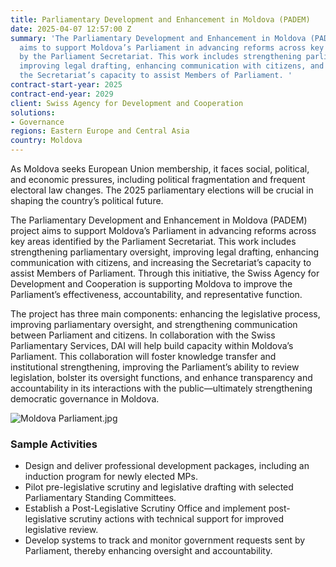 ```yaml
---
title: Parliamentary Development and Enhancement in Moldova (PADEM)
date: 2025-04-07 12:57:00 Z
summary: 'The Parliamentary Development and Enhancement in Moldova (PADEM) project
  aims to support Moldova’s Parliament in advancing reforms across key areas identified
  by the Parliament Secretariat. This work includes strengthening parliamentary oversight,
  improving legal drafting, enhancing communication with citizens, and increasing
  the Secretariat’s capacity to assist Members of Parliament. '
contract-start-year: 2025
contract-end-year: 2029
client: Swiss Agency for Development and Cooperation
solutions:
- Governance
regions: Eastern Europe and Central Asia
country: Moldova
---
```


As Moldova seeks European Union membership, it faces social, political, and economic pressures, including political fragmentation and frequent electoral law changes. The 2025 parliamentary elections will be crucial in shaping the country’s political future.

The Parliamentary Development and Enhancement in Moldova (PADEM) project aims to support Moldova’s Parliament in advancing reforms across key areas identified by the Parliament Secretariat. This work includes strengthening parliamentary oversight, improving legal drafting, enhancing communication with citizens, and increasing the Secretariat’s capacity to assist Members of Parliament. Through this initiative, the Swiss Agency for Development and Cooperation is supporting Moldova to improve the Parliament’s effectiveness, accountability, and representative function.

The project has three main components: enhancing the legislative process, improving parliamentary oversight, and strengthening communication between Parliament and citizens. In collaboration with the Swiss Parliamentary Services, DAI will help build capacity within Moldova’s Parliament. This collaboration will foster knowledge transfer and institutional strengthening, improving the Parliament’s ability to review legislation, bolster its oversight functions, and enhance transparency and accountability in its interactions with the public—ultimately strengthening democratic governance in Moldova.

![Moldova Parliament.jpg](/uploads/Moldova%20Parliament.jpg)

### Sample Activities

* Design and deliver professional development packages, including an induction program for newly elected MPs.
* Pilot pre-legislative scrutiny and legislative drafting with selected Parliamentary Standing Committees.
* Establish a Post-Legislative Scrutiny Office and implement post-legislative scrutiny actions with technical support for improved legislative review.
* Develop systems to track and monitor government requests sent by Parliament, thereby enhancing oversight and accountability.
